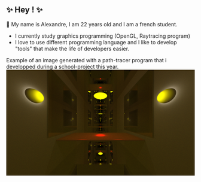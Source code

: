 ## ✨ Hey ! ✨

💬 My name is Alexandre, I am 22 years old and I am a french student.
  - I currently study graphics programming (OpenGL, Raytracing program)
  - I love to use different programming language and I like to develop "tools" that make the life of developers easier.

Example of an image generated with a path-tracer program that i developped during a school-project this year.
![alt Path-tracer examples](PATH_TRACER_EXAMPLE.jpg)
